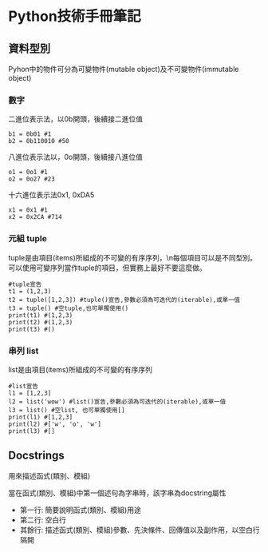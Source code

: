 # Python技術手冊筆記

##  ​資料型別

Pyhon中的物件可分為可變物件\(mutable object\)及不可變物件\(immutable object\)

### 數字

二進位表示法，以0b開頭，後續接二進位值

```text
b1 = 0b01 #1
b2 = 0b110010 #50
```

八進位表示法以，0o開頭，後續接八進位值

```text
o1 = 0o1 #1
o2 = 0o27 #23
```

十六進位表示法0x1, 0xDA5

```text
x1 = 0x1 #1
x2 = 0x2CA #714
```

### 元組 tuple <a id="tuple"></a>

tuple是由項目\(items\)所組成的不可變的有序序列，\n每個項目可以是不同型別。可以使用可變序列當作tuple的項目，但實務上最好不要這麼做。

```text
#tuple宣告
t1 = (1,2,3)
t2 = tuple([1,2,3]) #tuple()宣告,參數必須為可迭代的(iterable),或單一值
t3 = tuple() #空tuple,也可單獨使用()
print(t1) #(1,2,3)
print(t2) #(1,2,3)
print(t3) #()
```

### 串列 list 

list是由項目\(items\)所組成的不可變的有序序列

```text
#list宣告
l1 = [1,2,3]
l2 = list('wow') #list()宣告,參數必須為可迭代的(iterable),或單一值
l3 = list() #空list, 也可單獨使用[]
print(l1) #[1,2,3]
print(l2) #['w', 'o', 'w']
print(l3) #[]
```

## Docstrings

用來描述函式\(類別、模組\)

當在函式\(類別、模組\)中第一個述句為字串時，該字串為docstring屬性

* 第一行: 簡要說明函式\(類別、模組\)用途
* 第二行: 空白行
* 其餘行: 描述函式\(類別、模組\)參數、先決條件、回傳值以及副作用，以空白行隔開

## 

